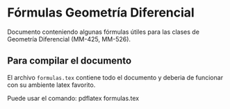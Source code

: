 # Fórmulas Geometría Diferencial

Documento conteniendo algunas fórmulas útiles para las clases de Geometría Diferencial (MM-425, MM-526). 

## Para compilar el documento
El archivo `formulas.tex` contiene todo el documento y deberia de funcionar con su ambiente latex favorito.

Puede usar el comando:
    pdflatex formulas.tex


